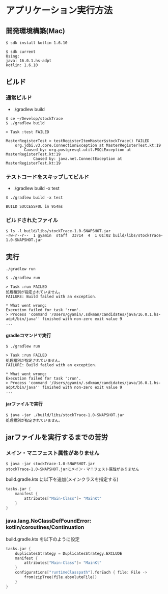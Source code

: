 # アプリケーション実行方法

## 開発環境構築(Mac)
```
$ sdk install kotlin 1.6.10
```

```
$ sdk current
Using:
java: 16.0.1.hs-adpt
kotlin: 1.6.10
```

## ビルド

### 通常ビルド
- ./gradlew build
```
$ ce ~/Develop/stockTrace
$ ./gradlew build
  
> Task :test FAILED
  
MasterRegisterTest > testRegisterItemMaster$stockTrace() FAILED
    org.jdbi.v3.core.ConnectionException at MasterRegisterTest.kt:19
        Caused by: org.postgresql.util.PSQLException at MasterRegisterTest.kt:19
            Caused by: java.net.ConnectException at MasterRegisterTest.kt:19
```

### テストコードをスキップしてビルド
- ./gradlew build -x test
```
$ ./gradlew build -x test

BUILD SUCCESSFUL in 954ms
```

### ビルドされたファイル
```
$ ls -l build/libs/stockTrace-1.0-SNAPSHOT.jar 
-rw-r--r--  1 gyamin  staff  33714  4  1 01:02 build/libs/stockTrace-1.0-SNAPSHOT.jar
```

## 実行

`./gradlew run`
```
$ ./gradlew run

> Task :run FAILED
処理種別が指定されていません。
FAILURE: Build failed with an exception.

* What went wrong:
Execution failed for task ':run'.
> Process 'command '/Users/gyamin/.sdkman/candidates/java/16.0.1.hs-adpt/bin/java'' finished with non-zero exit value 9
...
```

#### gradleコマンドで実行
```
$ ./gradlew run

> Task :run FAILED
処理種別が指定されていません。
FAILURE: Build failed with an exception.

* What went wrong:
Execution failed for task ':run'.
> Process 'command '/Users/gyamin/.sdkman/candidates/java/16.0.1.hs-adpt/bin/java'' finished with non-zero exit value 9
...
```

#### jarファイルで実行
```
$ java -jar ./build/libs/stockTrace-1.0-SNAPSHOT.jar 
処理種別が指定されていません。
```

## jarファイルを実行するまでの苦労

### メイン・マニフェスト属性がありません
```
$ java -jar stockTrace-1.0-SNAPSHOT.jar 
stockTrace-1.0-SNAPSHOT.jarにメイン・マニフェスト属性がありません
```
build.gradle.kts に以下を追加(メインクラスを指定する)
```kotlin
tasks.jar {
    manifest {
        attributes["Main-Class"]= "MainKt"
    }
}
```

### java.lang.NoClassDefFoundError: kotlin/coroutines/Continuation
build.gradle.kts を以下のように設定
```kotlin
tasks.jar {
    duplicatesStrategy = DuplicatesStrategy.EXCLUDE
    manifest {
        attributes["Main-Class"]= "MainKt"
    }
    configurations["runtimeClasspath"].forEach { file: File ->
        from(zipTree(file.absoluteFile))
    }
}
```
